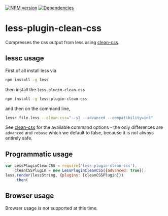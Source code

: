 [![NPM version](https://badge.fury.io/js/less-plugin-clean-css.svg)](http://badge.fury.io/js/less-plugin-clean-css) [![Dependencies](https://david-dm.org/less/less-plugin-clean-css.svg)](https://david-dm.org/less/less-plugin-clean-css)

# less-plugin-clean-css

Compresses the css output from less using [clean-css](https://github.com/jakubpawlowicz/clean-css).

## lessc usage

First of all install less via

```bash
npm install -g less
```

then install the `less-plugin-clean-css`

```bash
npm install -g less-plugin-clean-css
```

and then on the command line,

```bash
lessc file.less --clean-css="--s1 --advanced --compatibility=ie8"
```

See [clean-css](https://github.com/jakubpawlowicz/clean-css/tree/v3.0.1#how-to-use-clean-css-programmatically) for the
available command options - the only differences are `advanced` and `rebase` which we default to false, because it is
not always entirely safe.

## Programmatic usage

```js
var LessPluginCleanCSS = require('less-plugin-clean-css'),
    cleanCSSPlugin = new LessPluginCleanCSS({advanced: true});
less.render(lessString, {plugins: [cleanCSSPlugin]})
    .then(
```

## Browser usage

Browser usage is not supported at this time.
